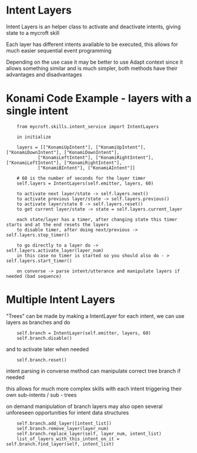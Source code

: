 # Intent Layers

Intent Layers is an helper class to activate and deactivate intents, giving state to a mycroft skill

Each layer has different intents available to be executed, this allows for much easier sequential event programming

Depending on the use case it may be better to use Adapt context since it
allows something similar and is much simpler, both methods have their advantages and disadvantages


# Konami Code Example - layers with a single intent

        from mycroft.skills.intent_service import IntentLayers

        in initialize

        layers = [["KonamiUpIntent"], ["KonamiUpIntent"], ["KonamiDownIntent"], ["KonamiDownIntent"],
                ["KonamiLeftIntent"], ["KonamiRightIntent"], ["KonamiLeftIntent"], ["KonamiRightIntent"],
                ["KonamiBIntent"], ["KonamiAIntent"]]

        # 60 is the number of seconds for the layer timer
        self.layers = IntentLayers(self.emitter, layers, 60)

        to activate next layer/state -> self.layers.next()
        to activate previous layer/state -> self.layers.previous()
        to activate layer/state 0 -> self.layers.reset()
        to get current layer/state -> state = self.layers.current_layer

        each state/layer has a timer, after changing state this timer starts and at the end resets the layers
        to disable timer, after doing next/previous -> self.layers.stop_timer()

        to go directly to a layer do -> self.layers.activate_layer(layer_num)
        in this case no timer is started so you should also do - > self.layers.start_timer()

        on converse -> parse intent/utterance and manipulate layers if needed (bad sequence)

# Multiple Intent Layers

"Trees" can be made by making a IntentLayer for each intent, we can use layers as branches and do

        self.branch = IntentLayer(self.emitter, layers, 60)
        self.branch.disable()

and to activate later when needed

        self.branch.reset()

intent parsing in converse method can manipulate correct tree branch if needed

this allows for much more complex skills with each intent triggering their own sub-intents / sub - trees

on demand manipulation of branch layers may also open several unforeseen opportunities for intent data structures

        self.branch.add_layer([intent_list])
        self.branch.remove_layer(layer_num)
        self.branch.replace_layer(self, layer_num, intent_list)
        list_of_layers_with_this_intent_on_it = self.branch.find_layer(self, intent_list)
